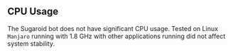 ## CPU Usage

The Sugaroid bot does not have significant CPU usage. Tested on Linux `Manjaro` running with 1.8 GHz with other applications running did not affect system stability.